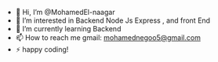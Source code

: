 - 👋 Hi, I’m @MohamedEl-naagar
- 👀 I’m interested in Backend Node Js Express , and front End
- 🌱 I’m currently learning Backend
- 📫 How to reach me gmail: mohamednegoo5@gmail.com
- ⚡ happy coding!

<!---
MohamedEl-naagar/MohamedEl-naagar is a ✨ special ✨ repository because its `README.md` (this file) appears on your GitHub profile.
You can click the Preview link to take a look at your changes.
--->
